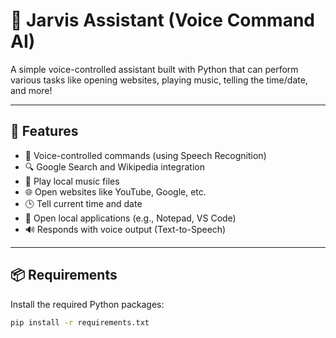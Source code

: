 # 🤖 Jarvis Assistant (Voice Command AI)

A simple voice-controlled assistant built with Python that can perform various tasks like opening websites, playing music, telling the time/date, and more!

---

## 🚀 Features

- 🎤 Voice-controlled commands (using Speech Recognition)
- 🔍 Google Search and Wikipedia integration
- 🎵 Play local music files
- 🌐 Open websites like YouTube, Google, etc.
- 🕒 Tell current time and date
- 📁 Open local applications (e.g., Notepad, VS Code)
- 🔊 Responds with voice output (Text-to-Speech)

---

## 📦 Requirements

Install the required Python packages:

```bash
pip install -r requirements.txt
